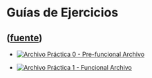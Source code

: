 # Guías de Ejercicios
([fuente](https://campus.exactas.uba.ar/course/view.php?id=1059&section=7))
---
  * [ ![Archivo](https://campus.exactas.uba.ar/theme/image.php/magazine/core/1462913092/f/pdf) Práctica 0 - Pre-funcional  Archivo  ](https://campus.exactas.uba.ar/mod/resource/view.php?id=57220)

  * [ ![Archivo](https://campus.exactas.uba.ar/theme/image.php/magazine/core/1462913092/f/pdf) Práctica 1 - Funcional  Archivo  ](https://campus.exactas.uba.ar/mod/resource/view.php?id=57221)

